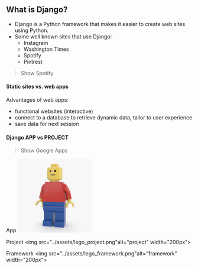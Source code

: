 ## What is Django?

- Django is a Python framework that makes it easier to create web sites using Python.
- Some well known sites that use Django:
  - Instagram
  - Washington Times
  - Spotify
  - Pintrest

> Show Spotify

#### Static sites vs. web apps

Advantages of web apps:

- functional websites (interactive)
- connect to a database to retrieve dynamic data, tailor to user experience
- save data for next session

#### Django APP vs PROJECT

> Show Google Apps

<span>App</span> <img src="../assets/lego_man.png" alt="app" width="200px">

<span>Project</span> <img src="../assets/lego_project.png"alt="project" width="200px">

<span>Framework</span> <img src="../assets/lego_framework.png"alt="framework" width="200px">
